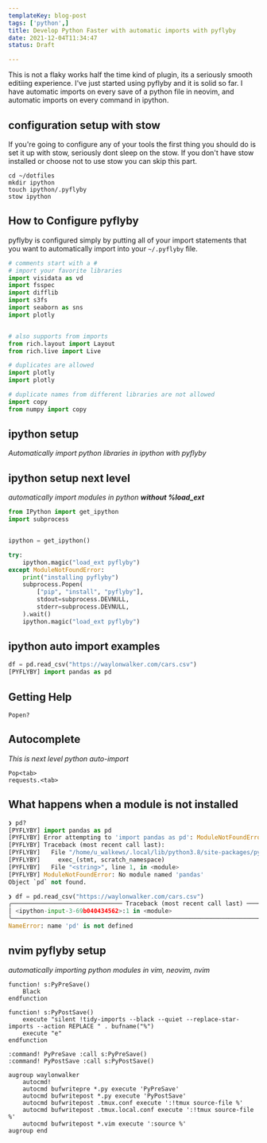 ```yaml
---
templateKey: blog-post
tags: ['python',]
title: Develop Python Faster with automatic imports with pyflyby
date: 2021-12-04T11:34:47
status: Draft

---
```


This is not a flaky works half the time kind of plugin, its a seriously smooth
editiing experience.  I've just started using pyflyby and it is solid so far.
I have automatic imports on every save of a python file in neovim, and
automatic imports on every command in ipython.

## configuration setup with stow

If you're going to configure any of your tools the first thing you should do is
set it up with stow, seriously dont sleep on the stow.  If you don't have stow
installed or choose not to use stow you can skip this part.

```
cd ~/dotfiles
mkdir ipython
touch ipython/.pyflyby
stow ipython
```

## How to Configure pyflyby

pyflyby is configured simply by putting all of your import statements that you
want to automatically import into your `~/.pyflyby` file.

``` python
# comments start with a #
# import your favorite libraries
import visidata as vd
import fsspec
import difflib
import s3fs
import seaborn as sns
import plotly


# also supports from imports
from rich.layout import Layout
from rich.live import Live

# duplicates are allowed
import plotly
import plotly

# duplicate names from different libraries are not allowed
import copy
from numpy import copy

```

## ipython setup
_Automatically import python libraries in ipython with pyflyby_

## ipython setup next level
_automatically import modules in python **without %load_ext**_

``` python
from IPython import get_ipython
import subprocess


ipython = get_ipython()

try:
    ipython.magic("load_ext pyflyby")
except ModuleNotFoundError:
    print("installing pyflyby")
    subprocess.Popen(
        ["pip", "install", "pyflyby"],
        stdout=subprocess.DEVNULL,
        stderr=subprocess.DEVNULL,
    ).wait()
    ipython.magic("load_ext pyflyby")
```

## ipython auto import examples

``` python
df = pd.read_csv("https://waylonwalker.com/cars.csv")
[PYFLYBY] import pandas as pd
```

## Getting Help

```
Popen?
```

## Autocomplete
_This is next level python auto-import_

```
Pop<tab>
requests.<tab>
```


## What happens when a module is not installed

``` python
❯ pd?
[PYFLYBY] import pandas as pd
[PYFLYBY] Error attempting to 'import pandas as pd': ModuleNotFoundError: No module named 'pandas'
[PYFLYBY] Traceback (most recent call last):
[PYFLYBY]   File "/home/u_walkews/.local/lib/python3.8/site-packages/pyflyby/_autoimp.py", line 1610, in _try_import
[PYFLYBY]     exec_(stmt, scratch_namespace)
[PYFLYBY]   File "<string>", line 1, in <module>
[PYFLYBY] ModuleNotFoundError: No module named 'pandas'
Object `pd` not found.

❯ df = pd.read_csv("https://waylonwalker.com/cars.csv")
╭─────────────────────────────── Traceback (most recent call last) ────────────────────────────────╮
│ <ipython-input-3-69b040434562>:1 in <module>                                                     │
╰──────────────────────────────────────────────────────────────────────────────────────────────────╯
NameError: name 'pd' is not defined

```



## nvim pyflyby setup
_automatically importing python modules in vim, neovim, nvim_


``` vim
function! s:PyPreSave()
    Black
endfunction

function! s:PyPostSave()
    execute "silent !tidy-imports --black --quiet --replace-star-imports --action REPLACE " . bufname("%")
    execute "e"
endfunction

:command! PyPreSave :call s:PyPreSave()
:command! PyPostSave :call s:PyPostSave()

augroup waylonwalker
    autocmd!
    autocmd bufwritepre *.py execute 'PyPreSave'
    autocmd bufwritepost *.py execute 'PyPostSave'
    autocmd bufwritepost .tmux.conf execute ':!tmux source-file %'
    autocmd bufwritepost .tmux.local.conf execute ':!tmux source-file %'
    autocmd bufwritepost *.vim execute ':source %'
augroup end
```
